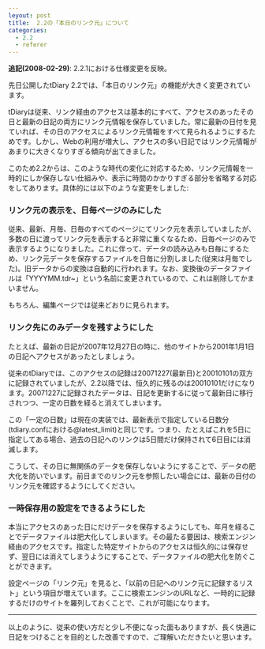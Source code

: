 ```yaml
---
leyout: post
title:  2.2の「本日のリンク元」について
categories:
  - 2.2
  - referer
---
```

**追記(2008-02-29)**: 2.2.1における仕様変更を反映。

先日公開したtDiary 2.2では、「本日のリンク元」の機能が大きく変更されています。

tDiaryは従来、リンク経由のアクセスは基本的にすべて、アクセスのあったその日と最新の日記の両方にリンク元情報を保存していました。常に最新の日付を見ていれば、その日のアクセスによるリンク元情報をすべて見られるようにするためです。しかし、Webの利用が増大し、アクセスの多い日記ではリンク元情報があまりに大きくなりすぎる傾向が出てきました。

このため2.2からは、このような時代の変化に対応するため、リンク元情報を一時的にしか保存しない仕組みや、表示に時間のかかりすぎる部分を省略する対応をしてあります。具体的には以下のような変更をしました:

### リンク元の表示を、日毎ページのみにした
従来、最新、月毎、日毎のすべてのページにてリンク元を表示していましたが、多数の日に渡ってリンク元を表示すると非常に重くなるため、日毎ページのみで表示するようになりました。これに伴って、データの読み込みも日毎にするため、リンク元データを保存するファイルを日毎に分割しました(従来は月毎でした)。旧データからの変換は自動的に行われます。なお、変換後のデータファイルは「YYYYMM.tdr~」という名前に変更されているので、これは削除してかまいません。

もちろん、編集ページでは従来どおりに見られます。 

### リンク先にのみデータを残すようにした
たとえば、最新の日記が2007年12月27日の時に、他のサイトから2001年1月1日の日記へアクセスがあったとしましょう。

従来のtDiaryでは、このアクセスの記録は20071227(最新日)と20010101の双方に記録されていましたが、2.2以降では、恒久的に残るのは20010101だけになります。20071227に記録されたデータは、日記を更新するに従って最新日に移行されつつ、一定の日数を経ると消えてしまいます。

この「一定の日数」は現在の実装では、最新表示で指定している日数分(tdiary.confにおける@latest_limit)と同じです。つまり、たとえばこれを5日に指定してある場合、過去の日記へのリンクは5日間だけ保持されて6日目には消滅します。

こうして、その日に無関係のデータを保存しないようにすることで、データの肥大化を防いでいます。前日までのリンク元を参照したい場合には、最新の日付のリンク元を確認するようにしてください。

### 一時保存用の設定をできるようにした
本当にアクセスのあった日にだけデータを保存するようにしても、年月を経ることでデータファイルは肥大化してしまいます。その最たる要因は、検索エンジン経由のアクセスです。指定した特定サイトからのアクセスは恒久的には保存せず、翌日には消えてしまうようにすることで、データファイルの肥大化を防ぐことができます。

設定ページの「リンク元」を見ると、「以前の日記へのリンク元に記録するリスト」という項目が増えています。ここに検索エンジンのURLなど、一時的に記録するだけのサイトを羅列しておくことで、これが可能になります。

----

以上のように、従来の使い方だと少し不便になった面もありますが、長く快適に日記をつけることを目的とした改善ですので、ご理解いただきたいと思います。

